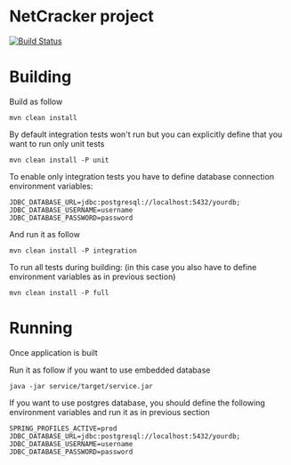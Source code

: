 # NetCracker project


[![Build Status](https://travis-ci.org/NetCracker-2017-Team/project.svg?branch=master)]()

# Building
Build as follow
```
mvn clean install 
```
By default integration tests won't run but you can explicitly define that you want to run only unit tests
```
mvn clean install -P unit
```
To enable only integration tests you have to define database connection environment variables:
```
JDBC_DATABASE_URL=jdbc:postgresql://localhost:5432/yourdb;
JDBC_DATABASE_USERNAME=username
JDBC_DATABASE_PASSWORD=password
```
And run it as follow
```
mvn clean install -P integration
```
To run all tests during building: (in this case you also have to define environment variables as in previous section)
```
mvn clean install -P full
```
# Running
Once application is built

Run it as follow if you want to use embedded database
```
java -jar service/target/service.jar
```
If you want to use postgres database, you should define the following environment variables and run it as in previous section
```
SPRING_PROFILES_ACTIVE=prod
JDBC_DATABASE_URL=jdbc:postgresql://localhost:5432/yourdb;
JDBC_DATABASE_USERNAME=username
JDBC_DATABASE_PASSWORD=password
```
